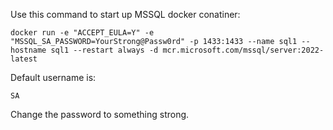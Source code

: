 Use this command to start up MSSQL docker conatiner:

```
docker run -e "ACCEPT_EULA=Y" -e "MSSQL_SA_PASSWORD=YourStrong@Passw0rd" -p 1433:1433 --name sql1 --hostname sql1 --restart always -d mcr.microsoft.com/mssql/server:2022-latest
```

Default username is:
```
SA
```

Change the password to something strong.
